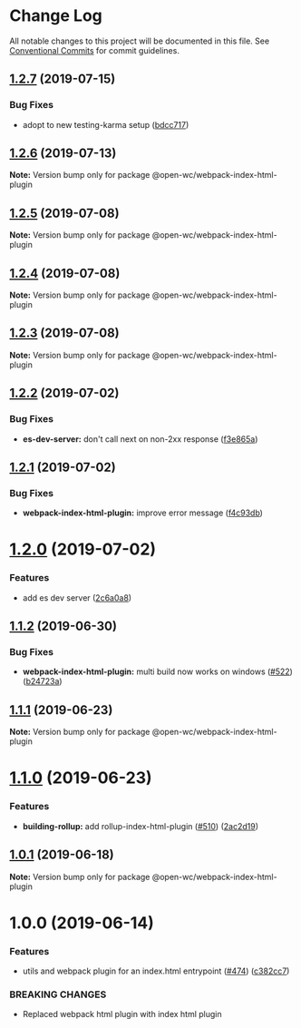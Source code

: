 # Change Log

All notable changes to this project will be documented in this file.
See [Conventional Commits](https://conventionalcommits.org) for commit guidelines.

## [1.2.7](https://github.com/open-wc/open-wc/compare/@open-wc/webpack-index-html-plugin@1.2.6...@open-wc/webpack-index-html-plugin@1.2.7) (2019-07-15)


### Bug Fixes

* adopt to new testing-karma setup ([bdcc717](https://github.com/open-wc/open-wc/commit/bdcc717))





## [1.2.6](https://github.com/open-wc/open-wc/compare/@open-wc/webpack-index-html-plugin@1.2.5...@open-wc/webpack-index-html-plugin@1.2.6) (2019-07-13)

**Note:** Version bump only for package @open-wc/webpack-index-html-plugin





## [1.2.5](https://github.com/open-wc/open-wc/compare/@open-wc/webpack-index-html-plugin@1.2.4...@open-wc/webpack-index-html-plugin@1.2.5) (2019-07-08)

**Note:** Version bump only for package @open-wc/webpack-index-html-plugin





## [1.2.4](https://github.com/open-wc/open-wc/compare/@open-wc/webpack-index-html-plugin@1.2.3...@open-wc/webpack-index-html-plugin@1.2.4) (2019-07-08)

**Note:** Version bump only for package @open-wc/webpack-index-html-plugin





## [1.2.3](https://github.com/open-wc/open-wc/compare/@open-wc/webpack-index-html-plugin@1.2.2...@open-wc/webpack-index-html-plugin@1.2.3) (2019-07-08)

**Note:** Version bump only for package @open-wc/webpack-index-html-plugin





## [1.2.2](https://github.com/open-wc/open-wc/compare/@open-wc/webpack-index-html-plugin@1.2.1...@open-wc/webpack-index-html-plugin@1.2.2) (2019-07-02)


### Bug Fixes

* **es-dev-server:** don't call next on non-2xx response ([f3e865a](https://github.com/open-wc/open-wc/commit/f3e865a))





## [1.2.1](https://github.com/open-wc/open-wc/compare/@open-wc/webpack-index-html-plugin@1.2.0...@open-wc/webpack-index-html-plugin@1.2.1) (2019-07-02)


### Bug Fixes

* **webpack-index-html-plugin:** improve error message ([f4c93db](https://github.com/open-wc/open-wc/commit/f4c93db))





# [1.2.0](https://github.com/open-wc/open-wc/compare/@open-wc/webpack-index-html-plugin@1.1.2...@open-wc/webpack-index-html-plugin@1.2.0) (2019-07-02)


### Features

* add es dev server ([2c6a0a8](https://github.com/open-wc/open-wc/commit/2c6a0a8))





## [1.1.2](https://github.com/open-wc/open-wc/compare/@open-wc/webpack-index-html-plugin@1.1.1...@open-wc/webpack-index-html-plugin@1.1.2) (2019-06-30)


### Bug Fixes

* **webpack-index-html-plugin:** multi build now works on windows ([#522](https://github.com/open-wc/open-wc/issues/522)) ([b24723a](https://github.com/open-wc/open-wc/commit/b24723a))





## [1.1.1](https://github.com/open-wc/open-wc/compare/@open-wc/webpack-index-html-plugin@1.1.0...@open-wc/webpack-index-html-plugin@1.1.1) (2019-06-23)

**Note:** Version bump only for package @open-wc/webpack-index-html-plugin





# [1.1.0](https://github.com/open-wc/open-wc/compare/@open-wc/webpack-index-html-plugin@1.0.1...@open-wc/webpack-index-html-plugin@1.1.0) (2019-06-23)


### Features

* **building-rollup:** add rollup-index-html-plugin ([#510](https://github.com/open-wc/open-wc/issues/510)) ([2ac2d19](https://github.com/open-wc/open-wc/commit/2ac2d19))





## [1.0.1](https://github.com/open-wc/open-wc/compare/@open-wc/webpack-index-html-plugin@1.0.0...@open-wc/webpack-index-html-plugin@1.0.1) (2019-06-18)

**Note:** Version bump only for package @open-wc/webpack-index-html-plugin





# 1.0.0 (2019-06-14)


### Features

* utils and webpack plugin for an index.html entrypoint ([#474](https://github.com/open-wc/open-wc/issues/474)) ([c382cc7](https://github.com/open-wc/open-wc/commit/c382cc7))


### BREAKING CHANGES

* Replaced webpack html plugin with index html plugin
